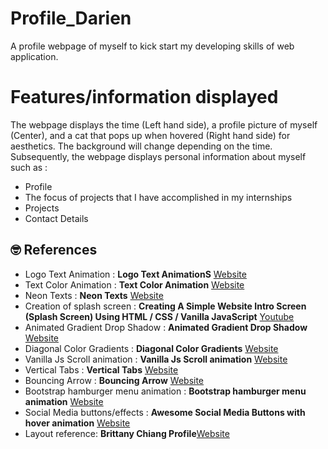 # Profile_Darien
A profile webpage of myself to kick start my developing skills of web application.

# Features/information displayed
The webpage displays the time (Left hand side), a profile picture of myself (Center), and a cat that pops up when hovered (Right hand side) for aesthetics. The background will change depending on the time.
Subsequently, the webpage displays personal information about myself such as :
* Profile
* The focus of projects that I have accomplished in my internships
* Projects
* Contact Details

## 🤓 References
* Logo Text Animation : **Logo Text AnimationS** [Website](https://codepen.io/afrozX/pen/rNJMjEZ)
* Text Color Animation : **Text Color Animation** [Website](https://codepen.io/uiswarup/pen/XWgQJrq)
* Neon Texts : **Neon Texts** [Website](https://css-tricks.com/how-to-create-neon-text-with-css/)
* Creation of splash screen : **Creating A Simple Website Intro Screen (Splash Screen) Using HTML / CSS / Vanilla JavaScript** [Youtube](https://www.youtube.com/watch?v=MOlaldp1Fv4)
* Animated Gradient Drop Shadow : **Animated Gradient Drop Shadow** [Website](https://codepen.io/ahmad_hania/pen/rRPKbZ)
* Diagonal Color Gradients : **Diagonal Color Gradients** [Website](https://codepen.io/hylobates-lar/pen/qBbQeON)
* Vanilla Js Scroll animation : **Vanilla Js Scroll animation** [Website](https://codepen.io/alvarotrigo/pen/XWaYRKK)
* Vertical Tabs : **Vertical Tabs** [Website](https://codepen.io/niikkiin/pen/KKpMQYB)
* Bouncing Arrow : **Bouncing Arrow** [Website](https://codepen.io/barneychampaign/pen/bVvJvy)
* Bootstrap hamburger menu animation : **Bootstrap hamburger menu animation** [Website](https://mdbootstrap.com/snippets/jquery/mdbootstrap/911054#css-tab-view)
* Social Media buttons/effects : **Awesome Social Media Buttons with hover animation** [Website](https://www.codingnepalweb.com/social-media-buttons-with-hover-animation/)
* Layout reference: **Brittany Chiang Profile**[Website](https://brittanychiang.com/)

